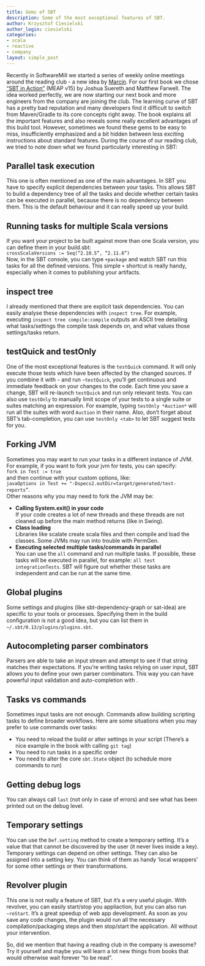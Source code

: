 ```yaml
---
title: Gems of SBT
description: Some of the most exceptional features of SBT.
author: Krzysztof Ciesielski
author_login: ciesielski
categories:
- scala
- reactive
- company
layout: simple_post
---
```


Recently in SoftwareMill we started a series of weekly online meetings around the reading club - a new idea by [Marcin](https://marcinkubala.wordpress.com/). For our first book we chose [“SBT in Action”](http://www.manning.com/suereth2/) (MEAP v15) by Joshua Suereth and Matthew Farwell. The idea worked perfectly, we are now starting our next book and more engineers from the company are joining the club. The learning curve of SBT has a pretty bad reputation and many developers find it difficult to switch from Maven/Gradle to its core concepts right away. The book explains all the important features and also reveals some really excellent advantages of this build tool. However, sometimes we found these gems to be easy to miss, insufficiently emphasized and a bit hidden between less exciting instructions about standard features. During the course of our reading club, we tried to note down what we found particularly interesting in SBT:

## Parallel task execution  
This one is often mentioned as one of the main advantages. In SBT you have to specify explicit dependencies between your tasks. This allows SBT to build a dependency tree of all the tasks and decide whether certain tasks can be executed in parallel, because there is no dependency between them. This is the default behaviour and it can really speed up your build.

## Running tasks for multiple Scala versions
If you want your project to be built against more than one Scala version, you can define them in your build.sbt:  
`crossScalaVersions := Seq(“2.10.5”, “2.11.6”)`  
Now, in the SBT console, you can type `+package` and watch SBT run this tasks for all the defined versions. This simple `+` shortcut is really handy, especially when it comes to publishing your artifacts.

## inspect tree
I already mentioned that there are explicit task dependencies. You can easily analyse these dependencies with `inspect tree`. For example, executing `inspect tree compile:compile` outputs an ASCII tree detailing what tasks/settings the compile task depends on, and what values those settings/tasks return.

## testQuick and testOnly
One of the most exceptional features is the `testQuick` command. It will only execute those tests which have been affected by the changed sources. If you combine it with `~` and run `~testQuick`, you’ll get continuous and immediate feedback on your changes to the code. Each time you save a change, SBT will re-launch `testQuick` and run only relevant tests. You can also use `testOnly` to manually limit scope of your tests to a single suite or suites matching an expression. For example, typing `testOnly *Auction*` will run all the suites with word `Auction` in their name. Also, don’t forget about SBT’s tab-completion, you can use `testOnly <tab>` to let SBT suggest tests for you.

## Forking JVM
Sometimes you may want to run your tasks in a different instance of JVM. For example, if you want to fork your jvm for tests, you can specify:  
`fork in Test := true`  
and then continue with your custom options, like:  
`javaOptions in Test += "-Dspecs2.outDir=target/generated/test-reports”`.  
Other reasons why you may need to fork the JVM may be:  
- **Calling System.exit() in your code**  
If your code creates a lot of new threads and these threads are not cleaned up before the main method returns (like in Swing).  
- **Class loading**  
Libraries like scalate create scala files and then compile and load the classes. Some JVMs may run into trouble with PermGen.  
- **Executing selected multiple tasks/commands in parallel**  
You can use the `all` command and run multiple tasks. If possible, these tasks will be executed in parallel, for example: `all test integrationTests`. SBT will figure out whether these tasks are independent and can be run at the same time.

## Global plugins
Some settings and plugins (like sbt-dependency-graph or sat-idea) are specific to your tools or processes. Specifying them in the build configuration is not a good idea, but you can list them in `~/.sbt/0.13/plugins/plugins.sbt`.

## Autocompleting parser combinators
Parsers are able to take an input stream and attempt to see if that string matches their expectations. If you’re writing tasks relying on user input, SBT allows you to define your own parser combinators. This way you can have powerful input validation and auto-completion with <tab>.

## Tasks vs commands
Sometimes input tasks are not enough. Commands allow building scripting tasks to define broader workflows. Here are some situations when you may prefer to use commands over tasks:  
- You need to reload the build or alter settings in your script (There’s a nice example in the book with calling `git tag`)  
- You need to run tasks in a specific order  
- You need to alter the core `sbt.State` object (to schedule more commands to run)

## Getting debug logs
You can always call `last` (not only in case of errors) and see what has been printed out on the debug level.

## Temporary settings
You can use the `Def.setting` method to create a temporary setting. It’s a value that that cannot be discovered by the user (it never lives inside a key). Temporary settings can depend on other settings. They can also be assigned into a setting key. You can think of them as handy ‘local wrappers’ for some other settings or their transformations.

## Revolver plugin
This one is not really a feature of SBT, but it’s a very useful plugin. With revolver, you can easily start/stop you appliaction, but you can also run `~reStart`. 
It’s a great speedup of web app development. As soon as you save any code changes, the plugin would run all the necessary compilation/packaging steps and then stop/start the application. All without your intervention.

So, did we mention that having a reading club in the company is awesome? Try it yourself and maybe you will learn a lot new things from books that would otherwise wait forever “to be read”.
